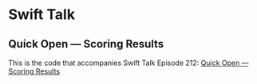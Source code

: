 # Swift Talk
## Quick Open — Scoring Results

This is the code that accompanies Swift Talk Episode 212: [Quick Open — Scoring Results](https://talk.objc.io/episodes/S01E212-quick-open-scoring-results)
